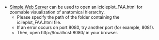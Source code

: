 - [Simple Web Server](https://simplewebserver.org/) can be used to open an icicleplot_FAA.html for zoomable visualization of anatomical hierarchy.
    - Please specify the path of the folder containing the icileplot_FAA.html file.
    - If an error occurs on port 8080, try another port (for example, 8081).
    - Then, open http://localhost:8080/ in your browser.
